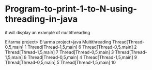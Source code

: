 # Program-to-print-1-to-N-using-threading-in-java

it will display an example of multithreading

E:\arma project>
E:\arma project>java Multithreading
Thread[Thread-0,5,main] 1
Thread[Thread-1,5,main] 6
Thread[Thread-0,5,main] 2
Thread[Thread-1,5,main] 7
Thread[Thread-0,5,main] 3
Thread[Thread-1,5,main] 8
Thread[Thread-0,5,main] 4
Thread[Thread-1,5,main] 9
Thread[Thread-0,5,main] 5
Thread[Thread-1,5,main] 10
